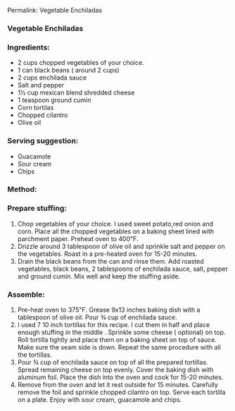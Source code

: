 Permalink: Vegetable Enchiladas


### Vegetable Enchiladas


### Ingredients:
* 2 cups chopped vegetables of your choice.
* 1 can black beans ( around 2 cups) 
* 2 cups enchilada sauce
* Salt and pepper
* 1½ cup mexican blend shredded cheese
* 1 teaspoon ground cumin
* Corn tortilas
* Chopped cilantro
* Olive oil

### Serving suggestion:
* Guacamole
* Sour cream 
* Chips

### Method:

### Prepare stuffing:
1. Chop vegetables of your choice. I used sweet potato,red onion and corn. Place all the chopped vegetables on a baking sheet lined with parchment paper. Preheat oven to 400℉. 
2. Drizzle around 3 tablespoon of olive oil and sprinkle salt and pepper on the vegetables. Roast in a pre-heated oven for 15-20 minutes. 
3. Drain the black beans from the can and rinse them. Add roasted vegetables, black beans, 2 tablespoons of enchilada sauce, salt, pepper and ground cumin. Mix well and keep the stuffing aside. 

### Assemble:
1. Pre-heat oven to 375℉. Grease 9x13 inches baking dish with a tablespoon of olive oil. Pour ¾ cup of enchilada sauce. 
2. I used 7 10 inch tortillas for this recipe. I cut them in half and place enough stuffing in the middle . Sprinkle some cheese ( optional) on top. Roll tortilla tightly and place them on a baking sheet on top of sauce. Make sure the seam side is down. Repeat the same procedure with all the tortillas. 
3. Pour ¾ cup of enchilada sauce on top of all the prepared tortillas. Spread remaining cheese on top evenly. Cover the baking dish with aluminum foil. Place the dish into the oven and cook for 15-20 minutes. 
4. Remove from the oven and let it rest outside for 15 minutes. Carefully remove the foil and sprinkle chopped cilantro on top. Serve each tortilla on a plate. Enjoy with sour cream, guacamole and chips. 